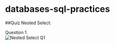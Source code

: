 # databases-sql-practices

##Quiz Nested Select:


Question 1  
![Nested Select Q1]('./data/nested_select_quiz_1.JPG')

